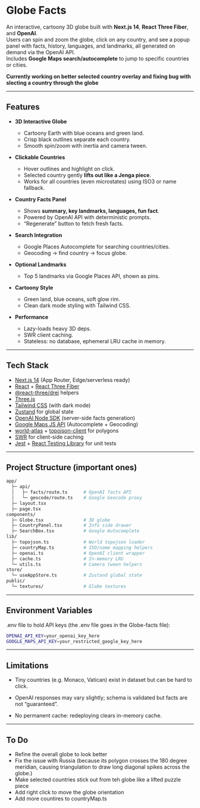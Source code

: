 # Globe Facts

An interactive, cartoony 3D globe built with **Next.js 14**, **React Three Fiber**, and **OpenAI**.  
Users can spin and zoom the globe, click on any country, and see a popup panel with facts, history, languages, and landmarks, all generated on demand via the OpenAI API.  
Includes **Google Maps search/autocomplete** to jump to specific countries or cities.

**Currently working on better selected country overlay and fixing bug with slecting a country through the globe**

---

## Features

- **3D Interactive Globe**
  - Cartoony Earth with blue oceans and green land.
  - Crisp black outlines separate each country.
  - Smooth spin/zoom with inertia and camera tween.

- **Clickable Countries**
  - Hover outlines and highlight on click.
  - Selected country gently **lifts out like a Jenga piece**.
  - Works for all countries (even microstates) using ISO3 or name fallback.

- **Country Facts Panel**
  - Shows **summary, key landmarks, languages, fun fact**.
  - Powered by OpenAI API with deterministic prompts.
  - “Regenerate” button to fetch fresh facts.

- **Search Integration**
  - Google Places Autocomplete for searching countries/cities.
  - Geocoding → find country → focus globe.

- **Optional Landmarks**
  - Top 5 landmarks via Google Places API, shown as pins.

- **Cartoony Style**
  - Green land, blue oceans, soft glow rim.
  - Clean dark mode styling with Tailwind CSS.

- **Performance**
  - Lazy-loads heavy 3D deps.
  - SWR client caching.
  - Stateless: no database, ephemeral LRU cache in memory.

---

## Tech Stack

- [Next.js 14](https://nextjs.org/) (App Router, Edge/serverless ready)
- [React](https://react.dev/) + [React Three Fiber](https://docs.pmnd.rs/react-three-fiber/getting-started/introduction)
- [@react-three/drei](https://github.com/pmndrs/drei) helpers
- [Three.js](https://threejs.org/)
- [Tailwind CSS](https://tailwindcss.com/) (with dark mode)
- [Zustand](https://github.com/pmndrs/zustand) for global state
- [OpenAI Node SDK](https://www.npmjs.com/package/openai) (server-side facts generation)
- [Google Maps JS API](https://developers.google.com/maps/documentation/javascript/overview) (Autocomplete + Geocoding)
- [world-atlas](https://github.com/topojson/world-atlas) + [topojson-client](https://github.com/topojson/topojson-client) for polygons
- [SWR](https://swr.vercel.app/) for client-side caching
- [Jest](https://jestjs.io/) + [React Testing Library](https://testing-library.com/) for unit tests

---

## Project Structure (important ones)

```bash
app/
  ├─ api/
  │   ├─ facts/route.ts      # OpenAI facts API
  │   └─ geocode/route.ts    # Google Geocode proxy
  ├─ layout.tsx
  ├─ page.tsx
components/
  ├─ Globe.tsx               # 3D globe
  ├─ CountryPanel.tsx        # Info side drawer
  ├─ SearchBox.tsx           # Google Autocomplete
lib/
  ├─ topojson.ts             # World topojson loader
  ├─ countryMap.ts           # ISO/name mapping helpers
  ├─ openai.ts               # OpenAI client wrapper
  ├─ cache.ts                # In-memory LRU
  └─ utils.ts                # Camera tween helpers
store/
  └─ useAppStore.ts          # Zustand global state
public/
  └─ textures/               # Globe textures

```

---

## Environment Variables

.env file to hold API keys (the .env file goes in the Globe-facts file):
```bash
OPENAI_API_KEY=your_openai_key_here
GOOGLE_MAPS_API_KEY=your_restricted_google_key_here
```

---

## Limitations

- Tiny countries (e.g. Monaco, Vatican) exist in dataset but can be hard to click.
- OpenAI responses may vary slightly; schema is validated but facts are not “guaranteed”.

- No permanent cache: redeploying clears in-memory cache.

---

## To Do

- Refine the overall globe to look better
- Fix the issue with Russia (because its polygon crosses the 180 degree meridian, causing triangulation to draw long diagonal spikes across the globe.)
- Make selected countries stick out from teh globe like a lifted puzzle piece
- Add right click to move the globe orientation
- Add more countires to countryMap.ts
